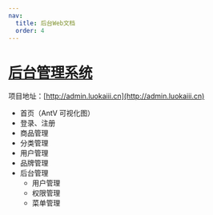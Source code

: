 ```yaml
---
nav:
  title: 后台Web文档
  order: 4
---
```


# [后台管理系统](http://admin.luokaiii.cn)

项目地址：[http://admin.luokaiii.cn](http://admin.luokaiii.cn)

- 首页（AntV 可视化图）
- 登录、注册
- 商品管理
- 分类管理
- 用户管理
- 品牌管理
- 后台管理
  - 用户管理
  - 权限管理
  - 菜单管理
